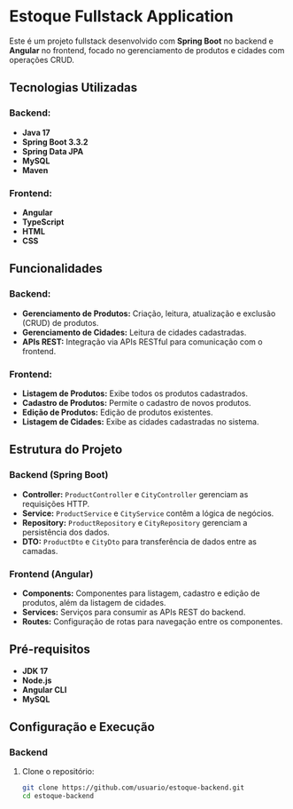 # Estoque Fullstack Application

Este é um projeto fullstack desenvolvido com **Spring Boot** no backend e **Angular** no frontend, focado no gerenciamento de produtos e cidades com operações CRUD.

## Tecnologias Utilizadas

### Backend:
- **Java 17**
- **Spring Boot 3.3.2**
- **Spring Data JPA**
- **MySQL**
- **Maven**

### Frontend:
- **Angular**
- **TypeScript**
- **HTML**
- **CSS**

## Funcionalidades

### Backend:
- **Gerenciamento de Produtos:** Criação, leitura, atualização e exclusão (CRUD) de produtos.
- **Gerenciamento de Cidades:** Leitura de cidades cadastradas.
- **APIs REST:** Integração via APIs RESTful para comunicação com o frontend.

### Frontend:
- **Listagem de Produtos:** Exibe todos os produtos cadastrados.
- **Cadastro de Produtos:** Permite o cadastro de novos produtos.
- **Edição de Produtos:** Edição de produtos existentes.
- **Listagem de Cidades:** Exibe as cidades cadastradas no sistema.

## Estrutura do Projeto

### Backend (Spring Boot)
- **Controller:** `ProductController` e `CityController` gerenciam as requisições HTTP.
- **Service:** `ProductService` e `CityService` contêm a lógica de negócios.
- **Repository:** `ProductRepository` e `CityRepository` gerenciam a persistência dos dados.
- **DTO:** `ProductDto` e `CityDto` para transferência de dados entre as camadas.

### Frontend (Angular)
- **Components:** Componentes para listagem, cadastro e edição de produtos, além da listagem de cidades.
- **Services:** Serviços para consumir as APIs REST do backend.
- **Routes:** Configuração de rotas para navegação entre os componentes.

## Pré-requisitos

- **JDK 17**
- **Node.js**
- **Angular CLI**
- **MySQL**

## Configuração e Execução

### Backend
1. Clone o repositório:
   ```bash
   git clone https://github.com/usuario/estoque-backend.git
   cd estoque-backend
